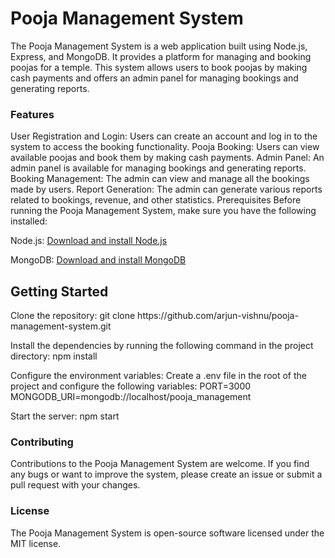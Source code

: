 <h1>Pooja Management System</h1>
<p>The Pooja Management System is a web application built using Node.js, Express, and MongoDB. It provides a platform for managing and booking poojas for a temple. This system allows users to book poojas by making cash payments and offers an admin panel for managing bookings and generating reports.</P>

<h3>Features</h3>
User Registration and Login: Users can create an account and log in to the system to access the booking functionality.
Pooja Booking: Users can view available poojas and book them by making cash payments.
Admin Panel: An admin panel is available for managing bookings and generating reports.
Booking Management: The admin can view and manage all the bookings made by users.
Report Generation: The admin can generate various reports related to bookings, revenue, and other statistics.
Prerequisites
Before running the Pooja Management System, make sure you have the following installed:
<br>

<p>Node.js: <span><a href="https://nodejs.org/en/download">Download and install Node.js</a></span></p>
<p>MongoDB: <span><a href="https://www.mongodb.com/docs/manual/installation/"> Download and install MongoDB</a></span></p>


<h2>Getting Started</h2>
<p>Clone the repository: git clone https://github.com/arjun-vishnu/pooja-management-system.git</p>
<p>Install the dependencies by running the following command in the project directory: npm install</p>
<p>Configure the environment variables:
Create a .env file in the root of the project and configure the following variables: PORT=3000
MONGODB_URI=mongodb://localhost/pooja_management </p>
<p>Start the server: npm start</p>
<h3>Contributing</h3>
<p>Contributions to the Pooja Management System are welcome. If you find any bugs or want to improve the system, please create an issue or submit a pull request with your changes.</p>

<h3>License</h3>
<p>The Pooja Management System is open-source software licensed under the MIT license.<p>


